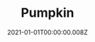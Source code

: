 ---
title: Pumpkin
description: ""
date: "2021-01-01T00:00:00.008Z"
category: personal
preview: "/img/projects/personal/pumpkin/prev.jpg"
images: ["personal/pumpkin/1.jpg", "personal/pumpkin/2.jpg", "personal/pumpkin/3.jpg"]
---